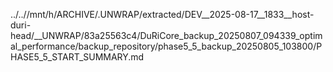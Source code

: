 ../..//mnt/h/ARCHIVE/.UNWRAP/extracted/DEV__2025-08-17__1833__host-duri-head/__UNWRAP/83a25563c4/DuRiCore_backup_20250807_094339_optimal_performance/backup_repository/phase5_5_backup_20250805_103800/PHASE5_5_START_SUMMARY.md